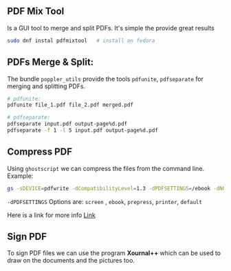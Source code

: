 ## PDF Mix Tool
Is a GUI tool to merge and split PDFs. It's simple the provide great results
```bash
sudo dnf instal pdfmixtool   # install on fedora
```

## PDFs Merge & Split:

The bundle `poppler_utils` provide the tools `pdfunite`, `pdfseparate` for merging and splitting PDFs.


```bash
# pdfunite:
pdfunite file_1.pdf file_2.pdf merged.pdf

# pdfseparate:
pdfseparate input.pdf output-page%d.pdf
pdfseparate -f 1 -l 5 input.pdf output-page%d.pdf
```

## Compress PDF

Using `ghostscript` we can compress the files from the command line. Example: 

```bash
gs -sDEVICE=pdfwrite -dCompatibilityLevel=1.3 -dPDFSETTINGS=/ebook -dNOPAUSE -dQUIET -dBATCH -sOutputFile=output.pdf input.pdf
```

`-dPDFSETTINGS` Options are: `screen` , `ebook`, `prepress`, `printer`, `default`

Here is a link for more info [Link](https://www.digitalocean.com/community/tutorials/reduce-pdf-file-size-in-linux)

## Sign PDF

To sign PDF files we can use the program **Xournal++** which can be used to draw on the documents and the pictures too.
